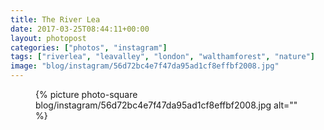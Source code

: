 ```yaml
---
title: The River Lea
date: 2017-03-25T08:44:11+00:00
layout: photopost
categories: ["photos", "instagram"]
tags: ["riverlea", "leavalley", "london", "walthamforest", "nature"]
image: "blog/instagram/56d72bc4e7f47da95ad1cf8effbf2008.jpg"
---
```


<figure class="photo photo--square">
  {% picture photo-square blog/instagram/56d72bc4e7f47da95ad1cf8effbf2008.jpg alt="" %}
</figure>


